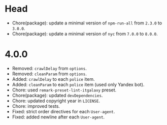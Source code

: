 # Head

- Chore(package): update a minimal version of `npm-run-all` from `2.3.0` to `3.0.0`.
- Chore(package): update a minimal version of `nyc` from `7.0.0` to `8.0.0`.

# 4.0.0

- Removed: `crawlDelay` from `options`.
- Removed: `cleanParam` from `options`.
- Added: `crawlDelay` to each `police` item.
- Added: `cleanParam` to each `police` item (used only Yandex bot).
- Chore: used `remark-preset-lint-itgalaxy` preset.
- Chore(package): updated `devDependencies`.
- Chore: updated copyright year in `LICENSE`.
- Chore: improved tests.
- Fixed: strict order directives for each `User-agent`.
- Fixed: added newline after each `User-agent`.
